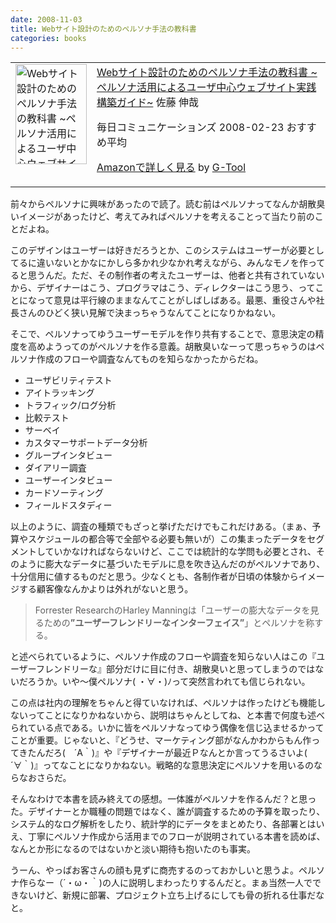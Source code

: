 ```yaml
---
date: 2008-11-03
title: Webサイト設計のためのペルソナ手法の教科書
categories: books
---
```


<table border="0" cellpadding="5">
<tbody>
<tr>
<td valign="top"><a href="http://www.amazon.co.jp/exec/obidos/ASIN/4839922349/warikiru-22/ref=nosim/" target="_blank"><img class="fig" src="http://ecx.images-amazon.com/images/I/51Pb-tTK9fL._SL160_.jpg" border="0" alt="Webサイト設計のためのペルソナ手法の教科書 ~ペルソナ活用によるユーザ中心ウェブサイト実践構築ガイド~ (DESIGN IT!BOOKS)" width="114" height="160" /></a></td>
<td valign="top"><span><a href="http://www.amazon.co.jp/Web%E3%82%B5%E3%82%A4%E3%83%88%E8%A8%AD%E8%A8%88%E3%81%AE%E3%81%9F%E3%82%81%E3%81%AE%E3%83%9A%E3%83%AB%E3%82%BD%E3%83%8A%E6%89%8B%E6%B3%95%E3%81%AE%E6%95%99%E7%A7%91%E6%9B%B8-%7E%E3%83%9A%E3%83%AB%E3%82%BD%E3%83%8A%E6%B4%BB%E7%94%A8%E3%81%AB%E3%82%88%E3%82%8B%E3%83%A6%E3%83%BC%E3%82%B6%E4%B8%AD%E5%BF%83%E3%82%A6%E3%82%A7%E3%83%96%E3%82%B5%E3%82%A4%E3%83%88%E5%AE%9F%E8%B7%B5%E6%A7%8B%E7%AF%89%E3%82%AC%E3%82%A4%E3%83%89%7E-DESIGN-BOOKS-Yaar/dp/4839922349%3FSubscriptionId%3D15SMZCTB9V8NGR2TW082%26tag%3Dwarikiru-22%26linkCode%3Dxm2%26camp%3D2025%26creative%3D165953%26creativeASIN%3D4839922349" target="_blank">Webサイト設計のためのペルソナ手法の教科書
~ペルソナ活用によるユーザ中心ウェブサイト実践構築ガイド~</a>
佐藤 伸哉 </span><span> </span>

<span>毎日コミュニケーションズ  2008-02-23
おすすめ平均  <img src="http://g-images.amazon.com/images/G/01/detail/stars-4-0.gif" alt="" /></span>

<span><a href="http://www.amazon.co.jp/Web%E3%82%B5%E3%82%A4%E3%83%88%E8%A8%AD%E8%A8%88%E3%81%AE%E3%81%9F%E3%82%81%E3%81%AE%E3%83%9A%E3%83%AB%E3%82%BD%E3%83%8A%E6%89%8B%E6%B3%95%E3%81%AE%E6%95%99%E7%A7%91%E6%9B%B8-%7E%E3%83%9A%E3%83%AB%E3%82%BD%E3%83%8A%E6%B4%BB%E7%94%A8%E3%81%AB%E3%82%88%E3%82%8B%E3%83%A6%E3%83%BC%E3%82%B6%E4%B8%AD%E5%BF%83%E3%82%A6%E3%82%A7%E3%83%96%E3%82%B5%E3%82%A4%E3%83%88%E5%AE%9F%E8%B7%B5%E6%A7%8B%E7%AF%89%E3%82%AC%E3%82%A4%E3%83%89%7E-DESIGN-BOOKS-Yaar/dp/4839922349%3FSubscriptionId%3D15SMZCTB9V8NGR2TW082%26tag%3Dwarikiru-22%26linkCode%3Dxm2%26camp%3D2025%26creative%3D165953%26creativeASIN%3D4839922349" target="_blank">Amazonで詳しく見る</a></span> <span>by <a href="http://www.goodpic.com/mt/aws/index.html">G-Tool</a></span></td>
</tr>
</tbody>
</table>
前々からペルソナに興味があったので読了。読む前はペルソナってなんか胡散臭いイメージがあったけど、考えてみればペルソナを考えることって当たり前のことだよね。

このデザインはユーザーは好きだろうとか、このシステムはユーザーが必要としてるに違いないとかなにかしら多かれ少なかれ考えながら、みんなモノを作ってると思うんだ。ただ、その制作者の考えたユーザーは、他者と共有されていないから、デザイナーはこう、プログラマはこう、ディレクターはこう思う、ってことになって意見は平行線のままなんてことがしばしばある。最悪、重役さんや社長さんのひどく狭い見解で決まっちゃうなんてことになりかねない。

そこで、ペルソナってゆうユーザーモデルを作り共有することで、意思決定の精度を高めようってのがペルソナを作る意義。胡散臭いなーって思っちゃうのはペルソナ作成のフローや調査なんてものを知らなかったからだね。
<ul>
	<li>ユーザビリティテスト</li>
	<li>アイトラッキング</li>
	<li>トラフィック/ログ分析</li>
	<li>比較テスト</li>
	<li>サーベイ</li>
	<li>カスタマーサポートデータ分析</li>
	<li>グループインタビュー</li>
	<li>ダイアリー調査</li>
	<li>ユーザーインタビュー</li>
	<li>カードソーティング</li>
	<li>フィールドスタディー</li>
</ul>
以上のように、調査の種類でもざっと挙げただけでもこれだけある。（まぁ、予算やスケジュールの都合等で全部やる必要も無いが）この集まったデータをセグメントしていかなければならないけど、ここでは統計的な学問も必要とされ、そのように膨大なデータに基づいたモデルに息を吹き込んだのがペルソナであり、十分信用に値するものだと思う。少なくとも、各制作者が日頃の体験からイメージする顧客像なんかよりは外れがないと思う。
<blockquote>Forrester ResearchのHarley Manningは「ユーザーの膨大なデータを見るための<strong>”ユーザーフレンドリーなインターフェイス”</strong>」とペルソナを称する。</blockquote>
と述べられているように、ペルソナ作成のフローや調査を知らない人はこの『ユーザーフレンドリーな』部分だけに目に付き、胡散臭いと思ってしまうのではないだろうか。いや～僕ペルソナ( ・∀・)ﾉって突然言われても信じられない。

この点は社内の理解をちゃんと得ていなければ、ペルソナは作ったけども機能しないってことになりかねないから、説明はちゃんとしてね、と本書で何度も述べられている点である。いかに皆をペルソナなってゆう偶像を信じ込ませるかってことが重要。じゃないと、『どうせ、マーケティング部がなんかわからもん作ってきたんだろ(　´Α｀)』や『デザイナーが最近Ｐなんとか言ってうるさいよ(　´∀｀)』ってなことになりかねない。戦略的な意思決定にペルソナを用いるのならなおさらだ。

そんなわけで本書を読み終えての感想。一体誰がペルソナを作るんだ？と思った。デザイナーとか職種の問題ではなく、誰が調査するための予算を取ったり、システム的なログ解析をしたり、統計学的にデータをまとめたり、各部署とはいえ、丁寧にペルソナ作成から活用までのフローが説明されている本書を読めば、なんとか形になるのではないかと淡い期待も抱いたのも事実。

うーん、やっぱお客さんの顔も見ずに商売するのっておかしいと思うよ。ペルソナ作らなー（´・ω・｀)の人に説明しまわったりするんだと。まぁ当然一人でできないけど、新規に部署、プロジェクト立ち上げるにしても骨の折れる仕事だなと。
